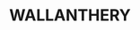 ---
lastmod: '2025-04-06T06:05:20+00:00'
latitude: -33.459192
layout: suburb
longitude: 145.479249
postcode: '2675'
state: NSW
title: WALLANTHERY
url: /nsw/wallanthery/
---